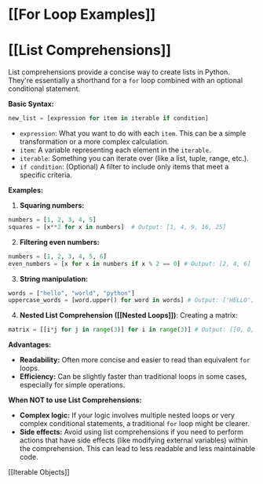 # [[For Loop Examples]]
# [[List Comprehensions]] 
List comprehensions provide a concise way to create lists in Python.  They're essentially a shorthand for a `for` loop combined with an optional conditional statement.

**Basic Syntax:**

```python
new_list = [expression for item in iterable if condition] 
```

* `expression`:  What you want to do with each `item`.  This can be a simple transformation or a more complex calculation.
* `item`: A variable representing each element in the `iterable`.
* `iterable`:  Something you can iterate over (like a list, tuple, range, etc.).
* `if condition`: (Optional) A filter to include only items that meet a specific criteria.


**Examples:**

1. **Squaring numbers:**

```python
numbers = [1, 2, 3, 4, 5]
squares = [x**2 for x in numbers]  # Output: [1, 4, 9, 16, 25]
```

2. **Filtering even numbers:**

```python
numbers = [1, 2, 3, 4, 5, 6]
even_numbers = [x for x in numbers if x % 2 == 0] # Output: [2, 4, 6]
```

3. **String manipulation:**

```python
words = ["hello", "world", "python"]
uppercase_words = [word.upper() for word in words] # Output: ['HELLO', 'WORLD', 'PYTHON']
```

4. **Nested List Comprehension ([[Nested Loops]])**:  Creating a matrix:

```python
matrix = [[i*j for j in range(3)] for i in range(3)] # Output: [[0, 0, 0], [0, 1, 2], [0, 2, 4]]
```


**Advantages:**

* **Readability:** Often more concise and easier to read than equivalent `for` loops.
* **Efficiency:**  Can be slightly faster than traditional loops in some cases, especially for simple operations.


**When NOT to use List Comprehensions:**

* **Complex logic:** If your logic involves multiple nested loops or very complex conditional statements, a traditional `for` loop might be clearer.
* **Side effects:** Avoid using list comprehensions if you need to perform actions that have side effects (like modifying external variables) within the comprehension.  This can lead to less readable and less maintainable code.


[[Iterable Objects]]
